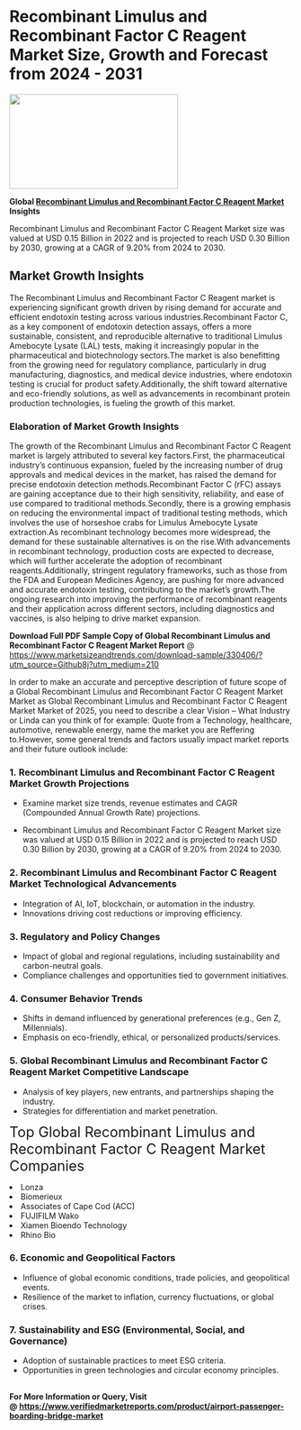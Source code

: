 <H1>Recombinant Limulus and Recombinant Factor C Reagent Market Size, Growth and Forecast from 2024 - 2031</H1><img class="aligncenter size-medium wp-image-584254" src="https://thirdeyenews.in/wp-content/uploads/2024/09/Global-Market-Research-300x168.jpeg" alt="" width="300" height="168" /><p><strong>Global&nbsp;<a href="https://www.marketsizeandtrends.com/download-sample/330406/?utm_source=Github8j?utm_medium=210">Recombinant Limulus and Recombinant Factor C Reagent Market</a> Insights</strong></p><p>Recombinant Limulus and Recombinant Factor C Reagent Market size was valued at USD 0.15 Billion in 2022 and is projected to reach USD 0.30 Billion by 2030, growing at a CAGR of 9.20% from 2024 to 2030.</p><p><h2>Market Growth Insights</h2> The Recombinant Limulus and Recombinant Factor C Reagent market is experiencing significant growth driven by rising demand for accurate and efficient endotoxin testing across various industries.Recombinant Factor C, as a key component of endotoxin detection assays, offers a more sustainable, consistent, and reproducible alternative to traditional Limulus Amebocyte Lysate (LAL) tests, making it increasingly popular in the pharmaceutical and biotechnology sectors.The market is also benefitting from the growing need for regulatory compliance, particularly in drug manufacturing, diagnostics, and medical device industries, where endotoxin testing is crucial for product safety.Additionally, the shift toward alternative and eco-friendly solutions, as well as advancements in recombinant protein production technologies, is fueling the growth of this market. <h3>Elaboration of Market Growth Insights</h3> The growth of the Recombinant Limulus and Recombinant Factor C Reagent market is largely attributed to several key factors.First, the pharmaceutical industry’s continuous expansion, fueled by the increasing number of drug approvals and medical devices in the market, has raised the demand for precise endotoxin detection methods.Recombinant Factor C (rFC) assays are gaining acceptance due to their high sensitivity, reliability, and ease of use compared to traditional methods.Secondly, there is a growing emphasis on reducing the environmental impact of traditional testing methods, which involves the use of horseshoe crabs for Limulus Amebocyte Lysate extraction.As recombinant technology becomes more widespread, the demand for these sustainable alternatives is on the rise.With advancements in recombinant technology, production costs are expected to decrease, which will further accelerate the adoption of recombinant reagents.Additionally, stringent regulatory frameworks, such as those from the FDA and European Medicines Agency, are pushing for more advanced and accurate endotoxin testing, contributing to the market’s growth.The ongoing research into improving the performance of recombinant reagents and their application across different sectors, including diagnostics and vaccines, is also helping to drive market expansion.</p><p><span class=""><strong>Download Full PDF Sample Copy of Global Recombinant Limulus and Recombinant Factor C Reagent Market Report</strong> @ <a href="https://www.marketsizeandtrends.com/download-sample/330406/?utm_source=Github8j?utm_medium=210" target="_blank">https://www.marketsizeandtrends.com/download-sample/330406/?utm_source=Github8j?utm_medium=210</a></span></p><p>In order to make an accurate and perceptive description of future scope of a Global&nbsp;Recombinant Limulus and Recombinant Factor C Reagent Market Market as Global&nbsp;Recombinant Limulus and Recombinant Factor C Reagent Market Market of 2025, you need to describe a clear Vision &ndash; What Industry or Linda can you think of for example: Quote from a Technology, healthcare, automotive, renewable energy, name the market you are Reffering to.However, some general trends and factors usually impact market reports and their future outlook include:</p><h3>1.&nbsp;<strong>Recombinant Limulus and Recombinant Factor C Reagent Market Growth Projections</strong></h3><ul><li>Examine market size trends, revenue estimates and CAGR (Compounded Annual Growth Rate) projections.</li><li><p>Recombinant Limulus and Recombinant Factor C Reagent Market size was valued at USD 0.15 Billion in 2022 and is projected to reach USD 0.30 Billion by 2030, growing at a CAGR of 9.20% from 2024 to 2030.</p></li></ul><h3>2.&nbsp;<strong>Recombinant Limulus and Recombinant Factor C Reagent Market Technological Advancements</strong></h3><ul><li>Integration of AI, IoT, blockchain, or automation in the industry.</li><li>Innovations driving cost reductions or improving efficiency.</li></ul><h3>3.&nbsp;<strong>Regulatory and Policy Changes</strong></h3><ul><li>Impact of global and regional regulations, including sustainability and carbon-neutral goals.</li><li>Compliance challenges and opportunities tied to government initiatives.</li></ul><h3>4.&nbsp;<strong>Consumer Behavior Trends</strong></h3><ul><li>Shifts in demand influenced by generational preferences (e.g., Gen Z, Millennials).</li><li>Emphasis on eco-friendly, ethical, or personalized products/services.</li></ul><h3>5.&nbsp;<strong>Global Recombinant Limulus and Recombinant Factor C Reagent Market Competitive Landscape</strong></h3><ul><li>Analysis of key players, new entrants, and partnerships shaping the industry.</li><li>Strategies for differentiation and market penetration.</li></ul><p data-pm-slice="1 1 []"><span style="color: inherit; font-family: inherit; font-size: 25px;">Top Global Recombinant Limulus and Recombinant Factor C Reagent Market Companies</span></p><div class="" data-test-id=""><p><li>Lonza</li><li> Biomerieux</li><li> Associates of Cape Cod (ACC)</li><li> FUJIFILM Wako</li><li> Xiamen Bioendo Technology</li><li> Rhino Bio</li></p></div><h3>6.&nbsp;<strong>Economic and Geopolitical Factors</strong></h3><ul><li>Influence of global economic conditions, trade policies, and geopolitical events.</li><li>Resilience of the market to inflation, currency fluctuations, or global crises.</li></ul><h3>7.&nbsp;<strong>Sustainability and ESG (Environmental, Social, and Governance)</strong></h3><ul><li>Adoption of sustainable practices to meet ESG criteria.</li><li>Opportunities in green technologies and circular economy principles.</li></ul><h2><strong style="font-size: 14px;">For More Information or Query, Visit @&nbsp;</strong><a style="background-color: #ffffff; font-size: 14px;" href="https://www.marketsizeandtrends.com/report/recombinant-limulus-and-recombinant-factor-c-reagent-market/" target="_blank">https://www.verifiedmarketreports.com/product/airport-passenger-boarding-bridge-market</a></h2>